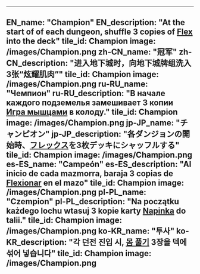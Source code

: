 ---

EN_name: "Champion"
EN_description: "At the start of of each dungeon, shuffle 3 copies of <a href = '../en/abilities#Flex'>Flex</a> into the deck"
tile_id: Champion
image: /images/Champion.png
zh-CN_name: "冠军"
zh-CN_description: "进入地下城时，向地下城牌组洗入3张“炫耀肌肉”"
tile_id: Champion
image: /images/Champion.png
ru-RU_name: "Чемпион"
ru-RU_description: "В начале каждого подземелья замешивает 3 копии <a href = '../ru_ru/abilities#Flex'>Игра мышцами</a> в колоду."
tile_id: Champion
image: /images/Champion.png
jp-JP_name: "チャンピオン"
jp-JP_description: "各ダンジョンの開始時、<a href = '../jp_jp/abilities#Flex'>フレックス</a>を3枚デッキにシャッフルする"
tile_id: Champion
image: /images/Champion.png
es-ES_name: "Campeón"
es-ES_description: "Al inicio de cada mazmorra, baraja 3 copias de <a href = '../es_es/abilities#Flex'>Flexionar</a> en el mazo"
tile_id: Champion
image: /images/Champion.png
pl-PL_name: "Czempion"
pl-PL_description: "Na początku każdego lochu wtasuj 3 kopie karty <a href = '../pl_pl/abilities#Flex'>Napinka</a> do talii."
tile_id: Champion
image: /images/Champion.png
ko-KR_name: "투사"
ko-KR_description: "각 던전 진입 시, <a href = '../ko_kr/abilities#Flex'>몸 풀기</a> 3장을 덱에 섞어 넣습니다"
tile_id: Champion
image: /images/Champion.png
---